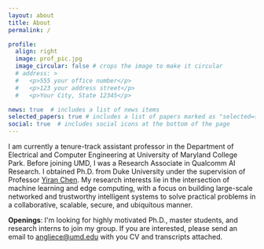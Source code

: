 ```yaml
---
layout: about
title: About
permalink: /

profile:
  align: right
  image: prof_pic.jpg
  image_circular: false # crops the image to make it circular
  # address: >
  #   <p>555 your office number</p>
  #   <p>123 your address street</p>
  #   <p>Your City, State 12345</p>

news: true  # includes a list of news items
selected_papers: true # includes a list of papers marked as "selected={true}"
social: true  # includes social icons at the bottom of the page
---
```

I am currently a tenure-track assistant professor in the Department of Electrical and Computer Engineering at University of Maryland College Park. Before joining UMD, I was a Research Associate in Qualcomm AI Research. I obtained Ph.D. from Duke University under the supervision of Professor [Yiran Chen](https://ece.duke.edu/faculty/yiran-chen). My research interests lie in the intersection of machine learning and edge computing, with a focus on building large-scale networked and trustworthy intelligent systems to solve practical problems in a collaborative, scalable, secure, and ubiquitous manner. 

**Openings**: I'm looking for highly motivated Ph.D., master students, and research interns to join my group. If you are interested, please send an email to [angliece@umd.edu](mailto:angliece@umd.edu) with you CV and transcripts attached.

